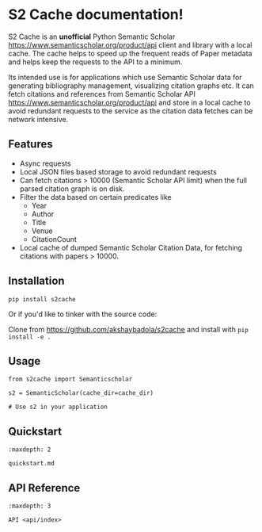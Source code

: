 # S2 Cache documentation!

S2 Cache is an **unofficial** Python Semantic Scholar <https://www.semanticscholar.org/product/api>
client and library with a local cache. The cache helps to speed up the frequent reads of Paper metadata
and helps keep the requests to the API to a minimum.

Its intended use is for applications which use Semantic Scholar data for
generating bibliography management, visualizing citation graphs etc.
It can fetch citations and references from Semantic Scholar API
<https://www.semanticscholar.org/product/api> and store in a local cache
to avoid redundant requests to the service as the citation data fetches
can be network intensive.


## Features

-   Async requests
-   Local JSON files based storage to avoid redundant requests
-   Can fetch citations \> 10000 (Semantic Scholar API limit) when the
    full parsed citation graph is on disk.
-   Filter the data based on certain predicates like
    -   Year
    -   Author
    -   Title
    -   Venue
    -   CitationCount
-   Local cache of dumped Semantic Scholar Citation Data, for fetching
    citations with papers \> 10000.

## Installation

`pip install s2cache`

Or if you'd like to tinker with the source code:

Clone from <https://github.com/akshaybadola/s2cache> and install with `pip install -e .`

## Usage

```{code-block} python
from s2cache import Semanticscholar

s2 = SemanticScholar(cache_dir=cache_dir)

# Use s2 in your application
```

## Quickstart

```{toctree}
:maxdepth: 2

quickstart.md

```


## API Reference

```{toctree}
:maxdepth: 3

API <api/index>
```
